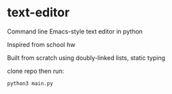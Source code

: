 # text-editor

Command line Emacs-style text editor in python

Inspired from school hw

Built from scratch using doubly-linked lists, static typing

clone repo then run:

```
python3 main.py
```
